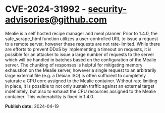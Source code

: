 # CVE-2024-31992 - security-advisories@github.com

Mealie is a self hosted recipe manager and meal planner. Prior to 1.4.0, the safe_scrape_html function utilizes a user-controlled URL to issue a request to a remote server, however these requests are not rate-limited. While there are efforts to prevent DDoS by implementing a timeout on requests, it is possible for an attacker to issue a large number of requests to the server which will be handled in batches based on the configuration of the Mealie server. The chunking of responses is helpful for mitigating memory exhaustion on the Mealie server, however a single request to an arbitrarily large external file (e.g. a Debian ISO) is often sufficient to completely saturate a CPU core assigned to the Mealie container. Without rate limiting in place, it is possible to not only sustain traffic against an external target indefinitely, but also to exhaust the CPU resources assigned to the Mealie container. This vulnerability is fixed in 1.4.0.

**Publish date:** 2024-04-19

